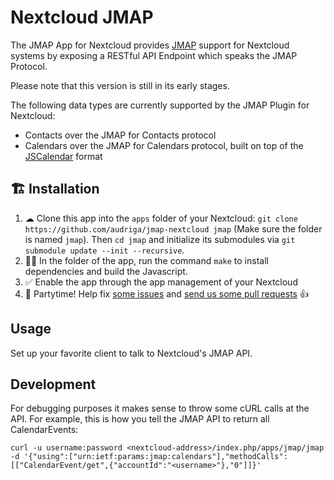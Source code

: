 # Nextcloud JMAP
The JMAP App for Nextcloud provides [JMAP](https://jmap.io/) support for Nextcloud systems by exposing a RESTful API Endpoint which speaks the JMAP Protocol.

Please note that this version is still in its early stages.

The following data types are currently supported by the JMAP Plugin for Nextcloud:

* Contacts over the JMAP for Contacts protocol
* Calendars over the JMAP for Calendars protocol, built on top of the [JSCalendar](https://tools.ietf.org/html/draft-ietf-calext-jscalendar-32) format

## 🏗 Installation
1. ☁ Clone this app into the `apps` folder of your Nextcloud: `git clone https://github.com/audriga/jmap-nextcloud jmap` (Make sure the folder is named `jmap`). Then `cd jmap` and initialize its submodules via `git submodule update --init --recursive`.
2. 👩‍💻 In the folder of the app, run the command `make` to install dependencies and build the Javascript.
3. ✅ Enable the app through the app management of your Nextcloud
4. 🎉 Partytime! Help fix [some issues](https://github.com/audriga/jmap-nextcloud/issues) and [send us some pull requests](https://github.com/audriga/jmap-nextcloud/pulls) 👍

## Usage
Set up your favorite client to talk to Nextcloud's JMAP API.

## Development

For debugging purposes it makes sense to throw some cURL calls at the API. For example, this is how you tell the JMAP API to return all CalendarEvents:
```
curl -u username:password <nextcloud-address>/index.php/apps/jmap/jmap -d '{"using":["urn:ietf:params:jmap:calendars"],"methodCalls":[["CalendarEvent/get",{"accountId":"<username>"},"0"]]}'
```
